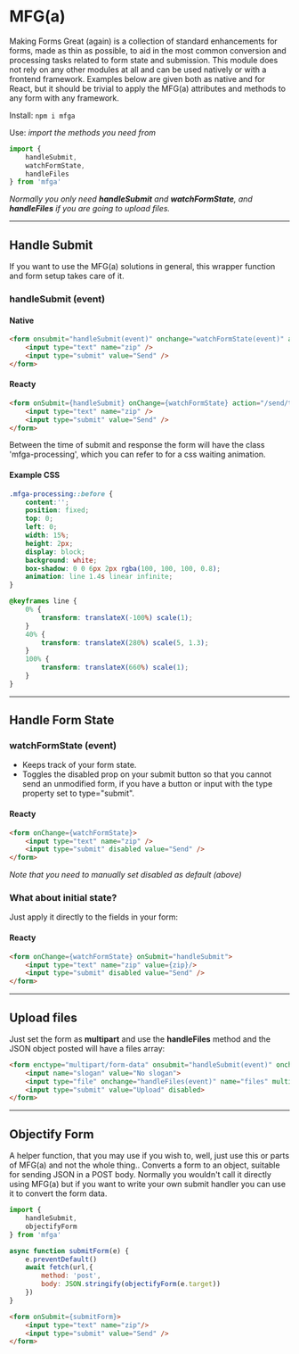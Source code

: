 # MFG(a)

Making Forms Great (again) is a collection of standard enhancements for forms, made as thin as possible, to aid in the most common conversion and processing tasks related to form state and submission. This module does not rely on any other modules at all and can be used natively or with a frontend framework. Examples below are given both as native and for React, but it should be trivial to apply the MFG(a) attributes and methods to any form with any framework.

Install: `npm i mfga`

Use: _import the methods you need from_

```js
import {
    handleSubmit, 
    watchFormState, 
    handleFiles
} from 'mfga'
```
*Normally you only need __handleSubmit__ and __watchFormState__, and __handleFiles__ if you are going to upload files.*  

---

## Handle Submit

If you want to use the MFG(a) solutions in general, this wrapper function and form setup takes care of it. 

### handleSubmit (event)

#### Native
```html
<form onsubmit="handleSubmit(event)" onchange="watchFormState(event)" action="/send/to/this-url" method="post">
    <input type="text" name="zip" />
    <input type="submit" value="Send" />
</form>
```

#### Reacty
```html
<form onSubmit={handleSubmit} onChange={watchFormState} action="/send/to/this-url" method="post">
    <input type="text" name="zip" />
    <input type="submit" value="Send" />
</form>
```

Between the time of submit and response the form will have the class 'mfga-processing', which you can refer to for a css waiting animation. 

#### Example CSS

```css
.mfga-processing::before {
    content:'';
    position: fixed;
    top: 0;
    left: 0;
    width: 15%;
    height: 2px;
    display: block;
    background: white;
    box-shadow: 0 0 6px 2px rgba(100, 100, 100, 0.8);
    animation: line 1.4s linear infinite;
}

@keyframes line {
    0% {
        transform: translateX(-100%) scale(1);
    }
    40% {
        transform: translateX(280%) scale(5, 1.3);
    }
    100% {
        transform: translateX(660%) scale(1);
    }
}
```

---

## Handle Form State

### watchFormState (event)
* Keeps track of your form state.
* Toggles the disabled prop on your submit button so that you cannot send an unmodified form, if you have a button or input with the type property set to type="submit".

#### Reacty
```html
<form onChange={watchFormState}>
    <input type="text" name="zip" />
    <input type="submit" disabled value="Send" />
</form>
```

_Note that you need to manually set disabled as default (above)_

### What about initial state? 
Just apply it directly to the fields in your form:

#### Reacty
```html
<form onChange={watchFormState} onSubmit="handleSubmit">
    <input type="text" name="zip" value={zip}/>
    <input type="submit" disabled value="Send" />
</form>
```
---

## Upload files
Just set the form as __multipart__ and use the __handleFiles__ method and the JSON object posted will have a files array:

```html
<form enctype="multipart/form-data" onsubmit="handleSubmit(event)" onchange="watchFormState(event)" action="/send/to/this-url" method="post">
    <input name="slogan" value="No slogan">
    <input type="file" onchange="handleFiles(event)" name="files" multiple> 
    <input type="submit" value="Upload" disabled>
</form>
```

---

## Objectify Form
A helper function, that you may use if you wish to, well, just use this or parts of MFG(a) and not the whole thing..
Converts a form to an object, suitable for sending JSON in a POST body. Normally you wouldn't call it directly using MFG(a) but if you want to write your own submit handler you can use it to convert the form data.

```js
import {
    handleSubmit, 
    objectifyForm
} from 'mfga'

async function submitForm(e) {
    e.preventDefault()
    await fetch(url,{
        method: 'post',
        body: JSON.stringify(objectifyForm(e.target))
    })
}
```

```html
<form onSubmit={submitForm}>
    <input type="text" name="zip"/>
    <input type="submit" value="Send" />
</form>
```